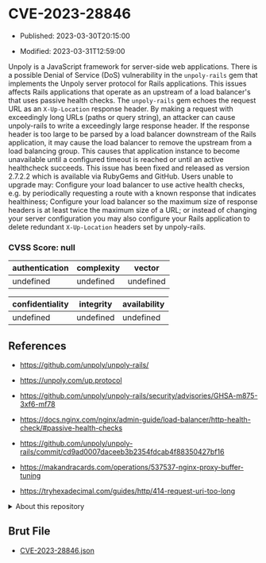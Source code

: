 # CVE-2023-28846

- Published: 2023-03-30T20:15:00

- Modified: 2023-03-31T12:59:00

Unpoly is a JavaScript framework for server-side web applications. There is a possible Denial of Service (DoS) vulnerability in the `unpoly-rails` gem that implements the Unpoly server protocol for Rails applications. This issues affects Rails applications that operate as an upstream of a load balancer's that uses passive health checks. The `unpoly-rails` gem echoes the request URL as an `X-Up-Location` response header. By making a request with exceedingly long URLs (paths or query string), an attacker can cause unpoly-rails to write a exceedingly large response header. If the response header is too large to be parsed by a load balancer downstream of the Rails application, it may cause the load balancer to remove the upstream from a load balancing group. This causes that application instance to become unavailable until a configured timeout is reached or until an active healthcheck succeeds. This issue has been fixed and released as version 2.7.2.2 which is available via RubyGems and GitHub. Users unable to upgrade may: Configure your load balancer to use active health checks, e.g. by periodically requesting a route with a known response that indicates healthiness; Configure your load balancer so the maximum size of response headers is at least twice the maximum size of a URL; or instead of changing your server configuration you may also configure your Rails application to delete redundant `X-Up-Location` headers set by unpoly-rails.

### CVSS Score: **null**

| authentication | complexity | vector |
| --- | --- | --- |
| undefined | undefined | undefined |

| confidentiality | integrity | availability |
| --- | --- | --- |
| undefined | undefined | undefined |

## References

* https://github.com/unpoly/unpoly-rails/

* https://unpoly.com/up.protocol

* https://github.com/unpoly/unpoly-rails/security/advisories/GHSA-m875-3xf6-mf78

* https://docs.nginx.com/nginx/admin-guide/load-balancer/http-health-check/#passive-health-checks

* https://github.com/unpoly/unpoly-rails/commit/cd9ad0007daceeb3b2354fdcab4f88350427bf16

* https://makandracards.com/operations/537537-nginx-proxy-buffer-tuning

* https://tryhexadecimal.com/guides/http/414-request-uri-too-long

<details>
<summary>About this repository</summary> 

  This repository is part of the project [Live Hack CVE](https://github.com/Live-Hack-CVE). Main website can be found [www.live-hack.org](https://www.live-hack.org) 
  
  Made by [Sn0wAlice](https://github.com/Sn0wAlice) for the people that care about security and need to have a feed of the latest CVEs. Hope you enjoy it, don't forget to star the repo and follow me on [Twitter](https://twitter.com/Sn0wAlice) and [Github](https://github.com/Sn0wAlice). And that is my [personnal website](https://www.alice-snow.me/)

  - [Home Page](https://github.com/Live-Hack-CVE)
  - [Framework](https://github.com/Live-Hack-CVE/cve-framework)
  - [CVE database](https://github.com/Live-Hack-CVE/full_database)
  - [Changelog](https://github.com/Live-Hack-CVE/Changelog)
</details>

## Brut File

* [CVE-2023-28846.json](https://raw.githubusercontent.com/Live-Hack-CVE/full_database/main/cves/2023/CVE-2023-28846.json)


